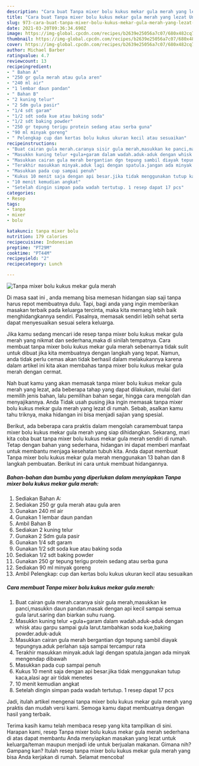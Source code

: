 ```yaml
---
description: "Cara buat Tanpa mixer bolu kukus mekar gula merah yang lezat Untuk Jualan"
title: "Cara buat Tanpa mixer bolu kukus mekar gula merah yang lezat Untuk Jualan"
slug: 973-cara-buat-tanpa-mixer-bolu-kukus-mekar-gula-merah-yang-lezat-untuk-jualan
date: 2021-03-20T09:36:34.690Z
image: https://img-global.cpcdn.com/recipes/b2639e25056a7c07/680x482cq70/tanpa-mixer-bolu-kukus-mekar-gula-merah-foto-resep-utama.jpg
thumbnail: https://img-global.cpcdn.com/recipes/b2639e25056a7c07/680x482cq70/tanpa-mixer-bolu-kukus-mekar-gula-merah-foto-resep-utama.jpg
cover: https://img-global.cpcdn.com/recipes/b2639e25056a7c07/680x482cq70/tanpa-mixer-bolu-kukus-mekar-gula-merah-foto-resep-utama.jpg
author: Michael Barber
ratingvalue: 4.7
reviewcount: 13
recipeingredient:
- " Bahan A"
- "250 gr gula merah atau gula aren"
- "240 ml air"
- "1 lembar daun pandan"
- " Bahan B"
- "2 kuning telur"
- "2 Sdm gula pasir"
- "1/4 sdt garam"
- "1/2 sdt soda kue atau baking soda"
- "1/2 sdt baking powder"
- "250 gr tepung terigu protein sedang atau serba guna"
- "90 ml minyak goreng"
- " Pelengkap cup dan kertas bolu kukus ukuran kecil atau sesuaikan"
recipeinstructions:
- "Buat cairan gula merah.caranya sisir gula merah,masukkan ke panci,masukkn daun pandan.masak dengan api kecil sampai semua gula larut.saring dan biarkan suhu ruang."
- "Masukkn kuning telur +gula+garam dalam wadah.aduk-aduk dengan whisk atau garpu sampai gula larut.tambahkan soda kue,baking powder.aduk-aduk"
- "Masukkan cairan gula merah bergantian dgn tepung sambil diayak tepungnya.aduk perlahan saja sampai tercampur rata"
- "Terakhir masukkan minyak.aduk lagi dengan spatula.jangan ada minyak mengendap dibawah"
- "Masukkan pada cup sampai penuh"
- "Kukus 10 menit saja dengan api besar.jika tidak menggunakan tutup kaca,alasi agr air tidak menetes"
- "10 menit kemudian angkat"
- "Setelah dingin simpan pada wadah tertutup. 1 resep dapat 17 pcs"
categories:
- Resep
tags:
- tanpa
- mixer
- bolu

katakunci: tanpa mixer bolu 
nutrition: 179 calories
recipecuisine: Indonesian
preptime: "PT29M"
cooktime: "PT44M"
recipeyield: "2"
recipecategory: Lunch

---
```



![Tanpa mixer bolu kukus mekar gula merah](https://img-global.cpcdn.com/recipes/b2639e25056a7c07/680x482cq70/tanpa-mixer-bolu-kukus-mekar-gula-merah-foto-resep-utama.jpg)

Di masa  saat ini , anda memang bisa memesan hidangan siap saji tanpa harus repot membuatnya dulu. Tapi, bagi anda yang ingin memberikan masakan terbaik pada keluarga tercinta, maka kita memang lebih baik menghidangkannya sendiri. Pasalnya, memasak sendiri lebih sehat serta dapat menyesuaikan sesuai selera keluarga.

Jika kamu sedang mencari ide resep tanpa mixer bolu kukus mekar gula merah yang nikmat dan sederhana,maka di sinilah tempatnya. Cara membuat tanpa mixer bolu kukus mekar gula merah  sebenarnya tidak sulit untuk dibuat jika kita membuatnya dengan langkah yang tepat. Namun, anda tidak perlu cemas akan tidak berhasil dalam melakukannya 
karena dalam artikel ini kita akan membahas tanpa mixer bolu kukus mekar gula merah dengan cermat.  



Nah buat kamu yang akan memasak tanpa mixer bolu kukus mekar gula merah yang lezat, ada beberapa tahap yang dapat dilakukan, mulai dari memilih jenis bahan, lalu pemilihan bahan segar, hingga cara mengolah dan menyajikannya. Anda Tidak usah pusing jika ingin memasak tanpa mixer bolu kukus mekar gula merah yang lezat di rumah. Sebab, asalkan kamu  tahu triknya, maka hidangan ini bisa menjadi sajian yang spesial.

Berikut, ada beberapa cara praktis  dalam mengolah caramembuat tanpa mixer bolu kukus mekar gula merah yang siap dihidangkan. Sekarang, mari kita coba buat tanpa mixer bolu kukus mekar gula merah sendiri di rumah. Tetap dengan bahan yang sederhana, hidangan ini dapat memberi manfaat untuk membantu menjaga kesehatan tubuh kita. Anda dapat membuat Tanpa mixer bolu kukus mekar gula merah menggunakan 13 bahan dan 8 langkah pembuatan. Berikut ini cara untuk membuat hidangannya.

<!--inarticleads1-->

##### Bahan-bahan dan bumbu yang diperlukan dalam menyiapkan Tanpa mixer bolu kukus mekar gula merah:

1. Sediakan  Bahan A:
1. Sediakan 250 gr gula merah atau gula aren
1. Gunakan 240 ml air
1. Gunakan 1 lembar daun pandan
1. Ambil  Bahan B
1. Sediakan 2 kuning telur
1. Gunakan 2 Sdm gula pasir
1. Gunakan 1/4 sdt garam
1. Gunakan 1/2 sdt soda kue atau baking soda
1. Sediakan 1/2 sdt baking powder
1. Gunakan 250 gr tepung terigu protein sedang atau serba guna
1. Sediakan 90 ml minyak goreng
1. Ambil  Pelengkap: cup dan kertas bolu kukus ukuran kecil atau sesuaikan




<!--inarticleads2-->

##### Cara membuat Tanpa mixer bolu kukus mekar gula merah:

1. Buat cairan gula merah.caranya sisir gula merah,masukkan ke panci,masukkn daun pandan.masak dengan api kecil sampai semua gula larut.saring dan biarkan suhu ruang.
1. Masukkn kuning telur +gula+garam dalam wadah.aduk-aduk dengan whisk atau garpu sampai gula larut.tambahkan soda kue,baking powder.aduk-aduk
1. Masukkan cairan gula merah bergantian dgn tepung sambil diayak tepungnya.aduk perlahan saja sampai tercampur rata
1. Terakhir masukkan minyak.aduk lagi dengan spatula.jangan ada minyak mengendap dibawah
1. Masukkan pada cup sampai penuh
1. Kukus 10 menit saja dengan api besar.jika tidak menggunakan tutup kaca,alasi agr air tidak menetes
1. 10 menit kemudian angkat
1. Setelah dingin simpan pada wadah tertutup. 1 resep dapat 17 pcs




Jadi, itulah artikel mengenai  tanpa mixer bolu kukus mekar gula merah  yang praktis dan mudah versi kami. Semoga kamu dapat membuatnya dengan hasil yang terbaik. 

Terima kasih kamu telah membaca resep yang kita tampilkan di sini. Harapan kami, resep  Tanpa mixer bolu kukus mekar gula merah sederhana di atas dapat membantu Anda menyiapkan masakan yang lezat untuk keluarga/teman maupun menjadi ide untuk berjualan makanan. Gimana nih? Gampang kan? Itulah resep tanpa mixer bolu kukus mekar gula merah yang bisa Anda kerjakan di rumah. Selamat mencoba!

